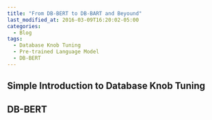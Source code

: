```yaml
---
title: "From DB-BERT to DB-BART and Beyound"
last_modified_at: 2016-03-09T16:20:02-05:00
categories:
  - Blog
tags:
  - Database Knob Tuning
  - Pre-trained Language Model
  - DB-BERT
---
```


## Simple Introduction to Database Knob Tuning


## DB-BERT